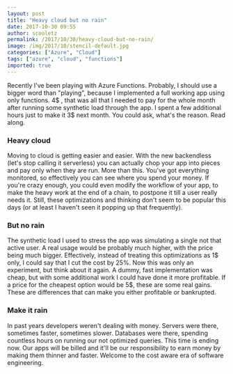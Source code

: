 ```yaml
---
layout: post
title: "Heavy cloud but no rain"
date: 2017-10-30 09:55
author: scooletz
permalink: /2017/10/30/heavy-cloud-but-no-rain/
image: /img/2017/10/stencil-default.jpg
categories: ["Azure", "Cloud"]
tags: ["azure", "cloud", "functions"]
imported: true
---
```


Recently I've been playing with Azure Functions. Probably, I should use a bigger word than "playing", because I implemented a full working app using only functions. 4$ , that was all that I needed to pay for the whole month after running some synthetic load through the app. I spent a few additional hours just to make it 3$ next month. You could ask, what's the reason. Read along.

### Heavy cloud

Moving to cloud is getting easier and easier. With the new backendless (let's stop calling it serverless) you can actually chop your app into pieces and pay only when they are run. More than this. You've got everything monitored, so effectively you can see where you spend your money. If you're crazy enough, you could even modify the workflow of your app, to make the heavy work at the end of a chain, to postpone it till a user really needs it. Still, these optimizations and thinking don't seem to be popular this days (or at least I haven't seen it popping up that frequently).

### But no rain

The synthetic load I used to stress the app was simulating a single not that active user. A real usage would be probably much higher, with the price being much bigger. Effectively, instead of treating this optimizations as 1$ only, I could say that I cut the cost by 25%. Now this was only an experiment, but think about it again. A dummy, fast implementation was cheap, but with some additional work I could have done it more profitable. If a price for the cheapest option would be 5$, these are some real gains. These are differences that can make you either profitable or bankrupted.

### Make it rain

In past years developers weren't dealing with money. Servers were there, sometimes faster, sometimes slower. Databases were there, spending countless hours on running our not optimized queries. This time is ending now. Our apps will be billed and it'll be our responsibility to earn money by making them thinner and faster. Welcome to the cost aware era of software engineering.
